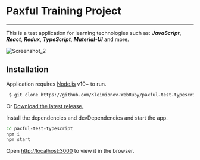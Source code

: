 # Paxful Training Project
---
This is a test application for learning technologies such as: **_JavaScript_**, **_React_**, **_Redux_**, **_TypeScript_**, **_Material-UI_** and more.

![Screenshot_2](https://user-images.githubusercontent.com/43369452/113816301-53594e80-977d-11eb-8bb0-016e50f3f98b.png)

## Installation

Application requires [Node.js](https://nodejs.org/) v10+ to run.

```sh
 $ git clone https://github.com/Kleimionov-WebRuby/paxful-test-typescript.git
```
Or [Download the latest release.](https://github.com/Kleimionov-WebRuby/paxful-test-typescript/archive/master.zip)

Install the dependencies and devDependencies and start the app.

```sh
cd paxful-test-typescript
npm i
npm start
```

Open [http://localhost:3000](http://localhost:3000) to view it in the browser.